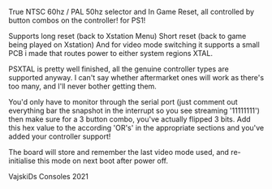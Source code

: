 True NTSC 60hz / PAL 50hz selector and In Game Reset, all controlled by button combos on the controller! for PS1!

Supports long reset (back to Xstation Menu)
Short reset (back to game being played on Xstation)
And for video mode switching it supports a small PCB i made that routes power to either system regions XTAL.

PSXTAL is pretty well finished, all the genuine controller types are supported anyway. I can't say whether aftermarket ones will work as there's too many, and I'll never bother getting them.

You'd only have to monitor through the serial port (just comment out everything bar the snapshot in the interrupt so you see streaming '11111111') then make sure for a 3 button combo, you've actually flipped 3 bits. Add this hex value to the according 'OR's' in the appropriate sections and you've added your controller support!

The board will store and remember the last video mode used, and re-initialise this mode on next boot after power off.

VajskiDs Consoles 2021




